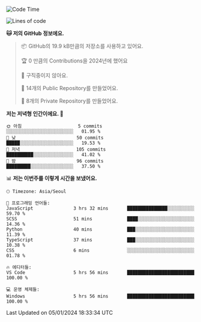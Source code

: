   <!--START_SECTION:waka-->
![Code Time](http://img.shields.io/badge/Code%20Time-319%20hrs%2019%20mins-blue)

![Lines of code](https://img.shields.io/badge/%EC%A0%80%EB%8A%94%20%EC%97%AC%ED%83%9C%EA%B9%8C%EC%A7%80%20-178.0%20thousand%20%EC%A4%84%EC%9D%98%20%EC%BD%94%EB%93%9C%EB%A5%BC%20%EC%9E%91%EC%84%B1%ED%96%88%EC%96%B4%EC%9A%94.-blue)

**🐱 저의 GitHub 정보에요.** 

> 📦 GitHub의 19.9 kB만큼의 저장소를 사용하고 있어요. 
 > 
> 🏆 0 만큼의 Contributions을 2024년에 했어요
 > 
> 🚫 구직중이지 않아요.
 > 
> 📜 14개의 Public Repository를 만들었어요. 
 > 
> 🔑 8개의 Private Repository를 만들었어요. 
 > 
**저는 저녁형 인간이에요. 🦉** 

```text
🌞 아침                     5 commits           ░░░░░░░░░░░░░░░░░░░░░░░░░   01.95 % 
🌆 낮　                     50 commits          █████░░░░░░░░░░░░░░░░░░░░   19.53 % 
🌃 저녁                     105 commits         ██████████░░░░░░░░░░░░░░░   41.02 % 
🌙 밤　                     96 commits          █████████░░░░░░░░░░░░░░░░   37.50 % 
```


📊 **저는 이번주를 이렇게 시간을 보냈어요.** 

```text
🕑︎ Timezone: Asia/Seoul

💬 프로그래밍 언어들: 
JavaScript               3 hrs 32 mins       ███████████████░░░░░░░░░░   59.70 % 
SCSS                     51 mins             ████░░░░░░░░░░░░░░░░░░░░░   14.36 % 
Python                   40 mins             ███░░░░░░░░░░░░░░░░░░░░░░   11.39 % 
TypeScript               37 mins             ███░░░░░░░░░░░░░░░░░░░░░░   10.38 % 
CSS                      6 mins              ░░░░░░░░░░░░░░░░░░░░░░░░░   01.78 % 

🔥 에디터들: 
VS Code                  5 hrs 56 mins       █████████████████████████   100.00 % 

💻 운영 체제들: 
Windows                  5 hrs 56 mins       █████████████████████████   100.00 % 
```


 Last Updated on 05/01/2024 18:33:34 UTC
<!--END_SECTION:waka-->
